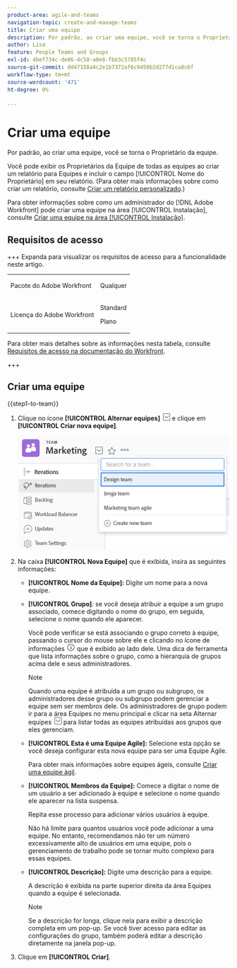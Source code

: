 ```yaml
---
product-area: agile-and-teams
navigation-topic: create-and-manage-teams
title: Criar uma equipe
description: Por padrão, ao criar uma equipe, você se torna o Proprietário da equipe.
author: Lisa
feature: People Teams and Groups
exl-id: 4bef734c-de86-4c58-a0e8-fbb3c5785f4c
source-git-commit: dd47158a4c2e1b7372af6c9450b2d277d1ca8c6f
workflow-type: tm+mt
source-wordcount: '471'
ht-degree: 0%

---
```


# Criar uma equipe

Por padrão, ao criar uma equipe, você se torna o Proprietário da equipe.

Você pode exibir os Proprietários da Equipe de todas as equipes ao criar um relatório para Equipes e incluir o campo [!UICONTROL Nome do Proprietário] em seu relatório. (Para obter mais informações sobre como criar um relatório, consulte [Criar um relatório personalizado](../../reports-and-dashboards/reports/creating-and-managing-reports/create-custom-report.md).)

Para obter informações sobre como um administrador do [!DNL Adobe Workfront] pode criar uma equipe na área [!UICONTROL Instalação], consulte [Criar uma equipe na área [!UICONTROL Instalação]](../../administration-and-setup/add-users/create-and-manage-teams/create-a-team-from-setup.md).

## Requisitos de acesso

+++ Expanda para visualizar os requisitos de acesso para a funcionalidade neste artigo.

<table style="table-layout:auto"> 
 <col> 
 <col> 
 <tbody> 
  <tr data-mc-conditions=""> 
   <td role="rowheader"> <p>Pacote do Adobe Workfront</p> </td> 
   <td>Qualquer</td> 
  </tr> 
  <tr> 
   <td role="rowheader">Licença do Adobe Workfront</td> 
   <td>
   <p>Standard</p>
   <p>Plano</p></td>
  </tr> 
 </tbody> 
</table>

Para obter mais detalhes sobre as informações nesta tabela, consulte [Requisitos de acesso na documentação do Workfront](/help/quicksilver/administration-and-setup/add-users/access-levels-and-object-permissions/access-level-requirements-in-documentation.md).

+++

## Criar uma equipe

{{step1-to-team}}

1. Clique no ícone **[!UICONTROL Alternar equipes]** ![Ícone Alternar equipe](assets/switch-team-icon.png) e clique em **[!UICONTROL Criar nova equipe]**.

   ![Selecione Criar nova equipe.](assets/create-new-team.png)

1. Na caixa **[!UICONTROL Nova Equipe]** que é exibida, insira as seguintes informações:

   * **[!UICONTROL Nome da Equipe]:** Digite um nome para a nova equipe.
   * **[!UICONTROL Grupo]**: se você deseja atribuir a equipe a um grupo associado, comece digitando o nome do grupo, em seguida, selecione o nome quando ele aparecer.

     Você pode verificar se está associando o grupo correto à equipe, passando o cursor do mouse sobre ele e clicando no ícone de informações ![](assets/info-icon.png) que é exibido ao lado dele. Uma dica de ferramenta que lista informações sobre o grupo, como a hierarquia de grupos acima dele e seus administradores.

     >[!NOTE]
     >
     >Quando uma equipe é atribuída a um grupo ou subgrupo, os administradores desse grupo ou subgrupo podem gerenciar a equipe sem ser membros dele. Os administradores de grupo podem ir para a área Equipes no menu principal e clicar na seta Alternar equipes ![Ícone Alternar equipe](assets/switch-team-icon.png) para listar todas as equipes atribuídas aos grupos que eles gerenciam.

   * **[!UICONTROL Esta é uma Equipe Agile]:** Selecione esta opção se você deseja configurar esta nova equipe para ser uma Equipe Agile.

     Para obter mais informações sobre equipes ágeis, consulte [Criar uma equipe ágil](../../agile/get-started-with-agile-in-workfront/create-an-agile-team.md).

   * **[!UICONTROL Membros da Equipe]:** Comece a digitar o nome de um usuário a ser adicionado à equipe e selecione o nome quando ele aparecer na lista suspensa.

     Repita esse processo para adicionar vários usuários à equipe.

     Não há limite para quantos usuários você pode adicionar a uma equipe. No entanto, recomendamos não ter um número excessivamente alto de usuários em uma equipe, pois o gerenciamento de trabalho pode se tornar muito complexo para essas equipes.

   * **[!UICONTROL Descrição]:** Digite uma descrição para a equipe.

     A descrição é exibida na parte superior direita da área Equipes quando a equipe é selecionada.

     >[!NOTE]
     >
     >Se a descrição for longa, clique nela para exibir a descrição completa em um pop-up. Se você tiver acesso para editar as configurações do grupo, também poderá editar a descrição diretamente na janela pop-up.

1. Clique em **[!UICONTROL Criar]**.
